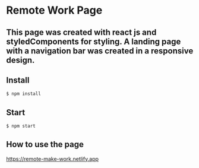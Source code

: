 # Remote Work Page

## This page was created with react js and styledComponents for styling. A landing page with a navigation bar was created in a responsive design.

## Install

```sh
$ npm install
```

## Start

```sh
$ npm start
```

## How to use the page

https://remote-make-work.netlify.app
